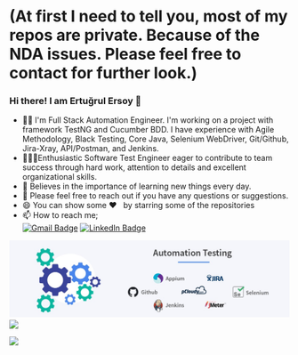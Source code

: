 # (At first I need to tell you, most of my repos are private. Because of the NDA issues. Please feel free to contact for further look.)

### Hi there! I am Ertuğrul Ersoy 👋

-  🙋🏻 I'm Full Stack Automation Engineer. I'm working on a project with framework TestNG and Cucumber BDD. I have experience with Agile Methodology, Black Testing, Core Java, Selenium WebDriver, Git/Github, Jira-Xray, API/Postman, and Jenkins.
-  👨🏻‍💻Enthusiastic Software Test Engineer eager to contribute to team success through hard work, attention to details and excellent organizational skills.
-  📝  Believes in the importance of learning new things every day. 
-  💬 Please feel free to reach out if you have any questions or suggestions.
-  😄 You can show some   ❤️  &nbsp; by starring some of the repositories
-  📫 How to reach me;<br>
[![Gmail Badge](https://img.shields.io/badge/Gmail-D14836?style=for-the-badge&logo=gmail&logoColor=white)](https://mail.google.com/mail/u/0/?hl=tr&tf=cm&fs=1&to=eertugrulersoy@gmail.com)
[![LinkedIn Badge](https://img.shields.io/badge/LinkedIn-0077B5?style=for-the-badge&logo=linkedin&logoColor=white)](https://www.linkedin.com/in/ertugrul-ersoy/)

<img src="https://github.com/Ersoy46/Ersoy46/blob/main/ss.jpeg?raw=true">
<img align="center" src="https://github-readme-stats.vercel.app/api/top-langs/?username=Ersoy46&layout=compact&theme=merko" />


![](https://komarev.com/ghpvc/?username=Ersoy46)
<br>
